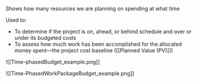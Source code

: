 Shows how many resources we are planning on spending at what time

Used to:
- To determine if the project is on, ahead, or behind schedule and over or under its budgeted costs
- To assess how much work has been accomplished for the allocated money spent—the project cost baseline ([[Planned Value (PV)]])

![[Time-phasedBudget_example.png]]

![[Time-PhasedWorkPackageBudget_example.png]]